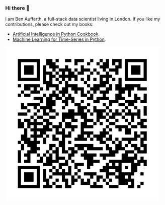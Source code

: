 ### Hi there 👋

I am Ben Auffarth, a full-stack data scientist living in London. If you like my contributions, please check out my books:
* [Artificial Intelligence in Python Cookbook](https://www.amazon.co.uk/Artificial-Intelligence-Python-Cookbook-next-generation/dp/1789133963?&linkCode=wey&tag=benman1-21).
* [Machine Learning for Time-Series in Python](https://www.amazon.co.uk/Machine-Learning-Time-Python-state/dp/1801819629?&linkCode=wey&tag=benman1-21).

![amazon](https://github.com/benman1/benman1/raw/main/amazon.png)

<!--
**benman1/benman1** is a ✨ _special_ ✨ repository because its `README.md` (this file) appears on your GitHub profile.

Here are some ideas to get you started:

- 🔭 I’m currently working on ...
- 🌱 I’m currently learning ...
- 👯 I’m looking to collaborate on ...
- 🤔 I’m looking for help with ...
- 💬 Ask me about ...
- 📫 How to reach me: ...
- 😄 Pronouns: ...
- ⚡ Fun fact: ...
-->
